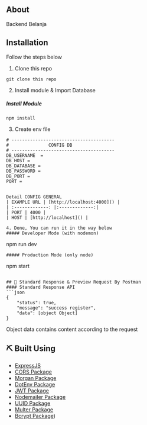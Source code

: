 ## About
Backend Belanja 

## Installation

Follow the steps below

1. Clone this repo
```
git clone this repo
```

2. Install module & Import Database
##### Install Module
```
npm install
```

3. Create env file
```
# ---------------------------------------
#               CONFIG DB
# ---------------------------------------
DB_USERNAME  = 
DB_HOST = 
DB_DATABASE = 
DB_PASSWORD = 
DB_PORT = 
PORT = 


Detail CONFIG GENERAL
| EXAMPLE URL | [http://localhost:4000]() |
| :-------------: |:-------------:|
| PORT | 4000 |
| HOST | [http://localhost]() |

4. Done, You can run it in the way below
##### Developer Mode (with nodemon)
```
npm run dev
```
##### Production Mode (only node)
```
npm start
```

## 🔖 Standard Response & Preview Request By Postman
#### Standard Response API
```json
{
    "status": true,
    "message": "success register",
    "data": [object Object]
}
```
Object data contains content according to the request

## ⛏️ Built Using

- [ExpressJS](https://expressjs.com)
- [CORS Package](https://www.npmjs.com/package/cors)
- [Morgan Package](https://www.npmjs.com/package/morgan)
- [DotEnv Package](https://www.npmjs.com/package/dotenv)
- [JWT Package](https://www.npmjs.com/package/jsonwebtoken)
- [Nodemailer Package](https://www.npmjs.com/package/nodemailer)
- [UUID Package](https://www.npmjs.com/package/uuid)
- [Multer Package](https://www.npmjs.com/package/multer)
- [Bcrypt Package](https://www.npmjs.com/package/bcrypt))
